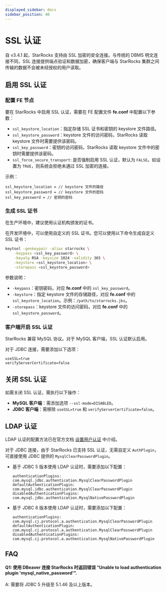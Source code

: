 ```yaml
---
displayed_sidebar: docs
sidebar_position: 40
---
```


# SSL 认证

自 v3.4.1 起，StarRocks 支持由 SSL 加密的安全连接。与传统的 DBMS 明文连接不同，SSL 连接提供端点验证和数据加密，确保客户端与 StarRocks 集群之间传输的数据不会被未经授权的用户读取。

## 启用 SSL 认证

### 配置 FE 节点

要在 StarRocks 中启用 SSL 认证，需要在 FE 配置文件 **fe.conf** 中配置以下参数：

- `ssl_keystore_location`：指定存储 SSL 证书和密钥的 keystore 文件路径。
- `ssl_keystore_password`：keystore 文件的访问密码，StarRocks 读取 keystore 文件时需要提供该密码。
- `ssl_key_password`：密钥的访问密码，StarRocks 读取 keystore 文件中的密钥时需要提供该密码。
- `ssl_force_secure_transport`: 是否强制启用 SSL 认证，默认为 `FALSE`。如设置为 `TRUE`，则系统会拒绝未通过 SSL 加密的连接。

示例：

```Properties
ssl_keystore_location = // keystore 文件的路径
ssl_keystore_password = // keystore 文件的密码
ssl_key_password = // 密钥的密码
```

### 生成 SSL 证书

在生产环境中，建议使用认证机构颁发的证书。

在开发环境中，可以使用自定义的 SSL 证书。您可以使用以下命令生成自定义 SSL 证书：

```Bash
keytool -genkeypair -alias starrocks \
    -keypass <ssl_key_password> \
    -keyalg RSA -keysize 1024 -validity 365 \
    -keystore <ssl_keystore_location> \
    -storepass <ssl_keystore_password>
```

参数说明：

- `-keypass`：密钥密码，对应 **fe.conf** 中的 `ssl_key_password`。
- `-keystore`：指定 keystore 文件的存储路径，对应 **fe.conf** 中的 `ssl_keystore_location`。示例：`/path/to/starrocks.jks`。
- `-storepass`：keystore 文件的访问密码，对应 **fe.conf** 中的 `ssl_keystore_password`。

### 客户端开启 SSL 认证

StarRocks 兼容 MySQL 协议。对于 MySQL 客户端，SSL 认证默认启用。

对于 JDBC 连接，需要添加以下选项：

```Properties
useSSL=true
verifyServerCertificate=false
```

## 关闭 SSL 认证

如需关闭 SSL 认证，需执行以下操作：

- **MySQL 客户端**：需添加选项 `--ssl-mode=DISABLED`。
- **JDBC 客户端**：需移除 `useSSL=true` 和 `verifyServerCertificate=false`。

## LDAP 认证

LDAP 认证的配置方法已在官方文档 [设置用户认证](./authentication/ldap_authentication.md) 中介绍。

对于 JDBC 连接，由于 StarRocks 已支持 SSL 认证，无需自定义 `AuthPlugin`，可直接使用 JDBC 提供的 `MysqlClearPasswordPlugin`。

- 基于 JDBC 5 版本使用 LDAP 认证时，需要添加以下配置：

  ```Properties
  authenticationPlugins: com.mysql.jdbc.authentication.MysqlClearPasswordPlugin
  defaultAuthenticationPlugin: com.mysql.jdbc.authentication.MysqlClearPasswordPlugin
  disabledAuthenticationPlugins: com.mysql.jdbc.authentication.MysqlNativePasswordPlugin
  ```

- 基于 JDBC 8 版本使用 LDAP 认证时，需要添加以下配置：

  ```Properties
  authenticationPlugins: com.mysql.cj.protocol.a.authentication.MysqlClearPasswordPlugin
  defaultAuthenticationPlugin: com.mysql.cj.protocol.a.authentication.MysqlClearPasswordPlugin
  disabledAuthenticationPlugins: com.mysql.cj.protocol.a.authentication.MysqlNativePasswordPlugin
  ```

## FAQ

#### Q1: 使用 DBeaver 连接 StarRocks 时返回错误 “Unable to load authentication plugin 'mysql_native_password'”.

A: 需要将 JDBC 5 升级至 5.1.46 及以上版本。

